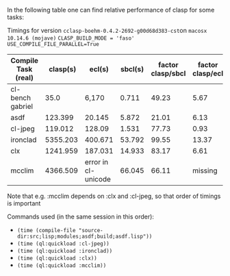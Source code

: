 In the following table one can find relative performance of clasp for some tasks:

Timings for version `cclasp-boehm-0.4.2-2692-g00d68d383-cst`on `macosx 10.14.6 (mojave)` `CLASP_BUILD_MODE = 'faso'` `USE_COMPILE_FILE_PARALLEL=True`

| Compile Task (real)| clasp(s) | ecl(s) | sbcl(s) | factor clasp/sbcl | factor clasp/ecl |factor ecl/sbcl |
| ------------------ | -------- | ------ | ------- | ----------------- | ---------------- | -------------- | 
| cl-bench gabriel |35.0|6,170|0.711|49.23|5.67|8.68|
| asdf  |123.399|20.145|5.872|21.01|6.13|3.43|
| cl-jpeg |119.012|128.09|1.531|77.73|0.93|83.62|
| ironclad |5355.203|400.671|53.792|99.55|13.37|7.45| 
| clx |1241.959|187.031|14.933|83.17|6.61|12.52|
| mcclim |4366.509|error in cl-unicode|66.045|66.11|missing|missing|

Note that e.g. :mcclim depends on :clx and :cl-jpeg, so that order of timings is important

Commands used (in the same session in this order):
* `(time (compile-file "source-dir:src;lisp;modules;asdf;build;asdf.lisp"))`
* `(time (ql:quickload :cl-jpeg))`
* `(time (ql:quickload :ironclad))`
* `(time (ql:quickload :clx))`
* `(time (ql:quickload :mcclim))`